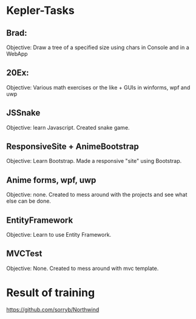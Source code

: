 # Kepler-Tasks
## Brad:
  Objective: Draw a tree of a specified size using chars in Console and in a WebApp
## 20Ex: 
  Objective: Various math exercises or the like + GUIs in winforms, wpf and uwp
## JSSnake
  Objective: learn Javascript. Created snake game.
## ResponsiveSite + AnimeBootstrap
  Objective: Learn Bootstrap. Made a responsive "site" using Bootstrap.
## Anime forms, wpf, uwp
  Objective: none. Created to mess around with the projects and see what else can be done.
## EntityFramework
  Objective: Learn to use Entity Framework.
## MVCTest
  Objective: None. Created to mess around with mvc template.

# Result of training
https://github.com/sorryb/Northwind
